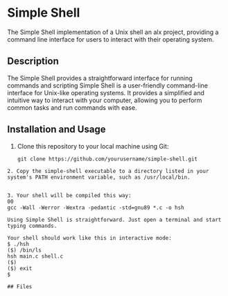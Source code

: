 # Simple Shell

The Simple Shell implementation of a Unix shell an alx project, providing a command line interface for users to interact with their operating system.

## Description

The Simple Shell provides a straightforward interface for running commands and scripting
Simple Shell is a user-friendly command-line interface for Unix-like operating systems.
It provides a simplified and intuitive way to interact with your computer, allowing you to perform common tasks and run commands with ease.

## Installation and Usage

1. Clone this repository to your local machine using Git:

   ```shell
   git clone https://github.com/yourusername/simple-shell.git
```
2. Copy the simple-shell executable to a directory listed in your system's PATH environment variable, such as /usr/local/bin.


3. Your shell will be compiled this way:
00
gcc -Wall -Werror -Wextra -pedantic -std=gnu89 *.c -o hsh

Using Simple Shell is straightforward. Just open a terminal and start typing commands.

Your shell should work like this in interactive mode:
$ ./hsh
($) /bin/ls
hsh main.c shell.c
($)
($) exit
$

## Files
